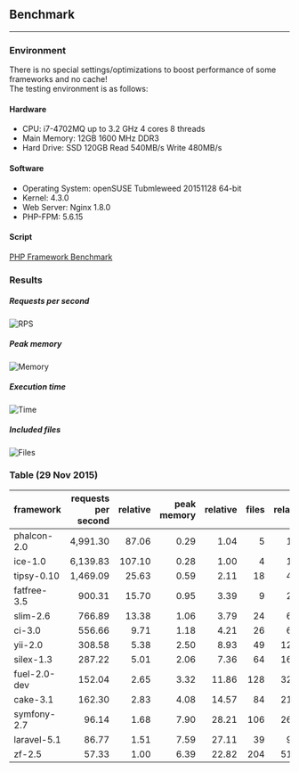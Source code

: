 ## Benchmark
***
### Environment
There is no special settings/optimizations to boost performance of some frameworks and no cache!  
The testing environment is as follows:

#### Hardware
* CPU: i7-4702MQ up to 3.2 GHz 4 cores 8 threads
* Main Memory: 12GB 1600 MHz DDR3
* Hard Drive: SSD 120GB Read 540MB/s Write 480MB/s

#### Software
* Operating System: openSUSE Tubmleweed 20151128 64-bit
* Kernel: 4.3.0
* Web Server: Nginx 1.8.0
* PHP-FPM: 5.6.15

#### Script
[PHP Framework Benchmark](https://github.com/kenjis/php-framework-benchmark)

### Results
##### Requests per second

![RPS](/img/doc/benchmark.jpg?v3)

##### Peak memory

![Memory](/img/doc/benchmark2.jpg?v3)

##### Execution time

![Time](/img/doc/benchmark3.jpg?v3)

##### Included files

![Files](/img/doc/benchmark4.jpg?v3)

### Table (29 Nov 2015)
|framework          |requests per second|relative|peak memory|relative|files|relative|
|-------------------|------------------:|-------:|----------:|-------:|----:|-------:|
|phalcon-2.0        |           4,991.30|   87.06|       0.29|    1.04|    5|    1.25|
|ice-1.0            |           6,139.83|  107.10|       0.28|    1.00|    4|    1.00|
|tipsy-0.10         |           1,469.09|   25.63|       0.59|    2.11|   18|    4.50|
|fatfree-3.5        |             900.31|   15.70|       0.95|    3.39|    9|    2.25|
|slim-2.6           |             766.89|   13.38|       1.06|    3.79|   24|    6.00|
|ci-3.0             |             556.66|    9.71|       1.18|    4.21|   26|    6.50|
|yii-2.0            |             308.58|    5.38|       2.50|    8.93|   49|   12.25|
|silex-1.3          |             287.22|    5.01|       2.06|    7.36|   64|   16.00|
|fuel-2.0-dev       |             152.04|    2.65|       3.32|   11.86|  128|   32.00|
|cake-3.1           |             162.30|    2.83|       4.08|   14.57|   84|   21.00|
|symfony-2.7        |              96.14|    1.68|       7.90|   28.21|  106|   26.50|
|laravel-5.1        |              86.77|    1.51|       7.59|   27.11|   39|    9.75|
|zf-2.5             |              57.33|    1.00|       6.39|   22.82|  204|   51.00|
